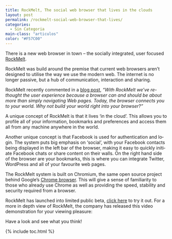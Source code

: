 ```yaml
---
title: RockMelt, The social web browser that lives in the clouds
layout: post
permalink: /rockmelt-social-web-browser-that-lives/
categories:
  - Sin Categoria
main-class: "articulos"
color: "#F57C00"
---
```

<p lang="en">
  There is a new web browser in town – the socially integrated, user focused <a href="http://www.rockmelt.com/" target="_blank">RockMelt</a>.
</p>



<p lang="en">
  RockMelt was build around the premise that current web browsers aren’t designed to utilise the way we use the modern web. The internet is no longer passive, but a hub of communication, interaction and sharing.
</p>

<p lang="en">
  RockMelt recently commented in a <a href="http://blog.rockmelt.com/" target="_blank">blog post</a>, <em>“With RockMelt we’ve re-thought the user experience because a browser can and should be about more than simply navigating Web pages. Today, the browser connects you to your world. Why not build your world right into your browser?”</em>
</p>

<p lang="en">
  A unique concept of RockMelt is that it lives ‘in the cloud’. This allows you to profile all of your information, bookmarks and preferences and access them all from any machine anywhere in the world.
</p>

<p lang="en">
  Another unique concept is that Facebook is used for authentication and login. The system puts big emphasis on ‘social’, with your Facebook contacts being displayed in the left bar of the browser, making it easy to quickly initiate Facebook chats or share content on their walls. On the right hand side of the browser are your bookmarks, this is where you can integrate Twitter, WordPress and all of your favourite web pages.
</p>

<p lang="en">
  The RockMelt system is built on Chromium, the same open source project behind Google’s <a href="http://www.google.co.uk/chrome" target="_blank">Chrome browser</a>. This will give a sense of familiarity to those who already use Chrome as well as providing the speed, stability and security required from a browser.
</p>

<p lang="en">
  RockMelt has launched into limited public beta, <a href="http://www.rockmelt.com/" target="_blank">click here</a> to try it out. For a more in depth view of RockMelt, the company has released this video demonstration for your viewing pleasure:
</p>

<p lang="en">
  <span style="display: none;">&nbsp;</span><span style="display: none;">&nbsp;</span>
</p>

<p lang="en">
  Have a look and see what you think!
</p>





{% include toc.html %}
